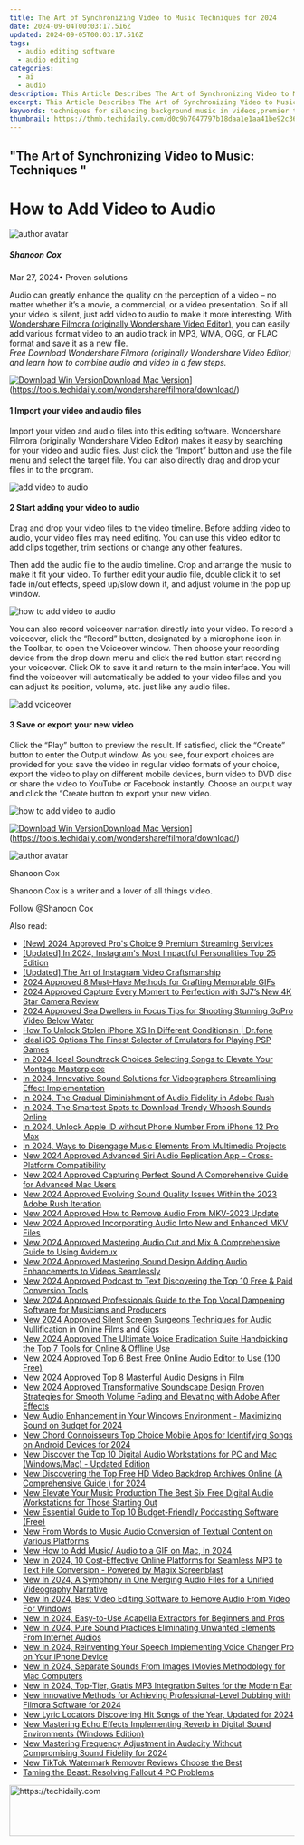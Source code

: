 ```yaml
---
title: The Art of Synchronizing Video to Music Techniques for 2024
date: 2024-09-04T00:03:17.516Z
updated: 2024-09-05T00:03:17.516Z
tags: 
  - audio editing software
  - audio editing
categories: 
  - ai
  - audio
description: This Article Describes The Art of Synchronizing Video to Music Techniques for 2024
excerpt: This Article Describes The Art of Synchronizing Video to Music Techniques for 2024
keywords: techniques for silencing background music in videos,premier techniques for outstanding music video editing,the future of filmmaking techniques for automatic audio and video synchronization,the art of synchronizing video to music techniques,harmonizing hertz techniques for consistent audio levels across video media,mastering the art of audio dampening modern techniques for a silent end 2023 edition,the art of auditory elimination techniques for taking out the chatter in videos
thumbnail: https://thmb.techidaily.com/d0c9b7047797b18daa1e1aa41be92c363eb13ba8f8bfa2b570a90a8bfa430bd1.jpg
---
```


## "The Art of Synchronizing Video to Music: Techniques "

# How to Add Video to Audio

![author avatar](https://images.wondershare.com/filmora/article-images/shannon-cox.jpg)

##### Shanoon Cox

 Mar 27, 2024• Proven solutions

 Audio can greatly enhance the quality on the perception of a video – no matter whether it’s a movie, a commercial, or a video presentation. So if all your video is silent, just add video to audio to make it more interesting. With [Wondershare Filmora (originally Wondershare Video Editor)](https://tools.techidaily.com/wondershare/filmora/download/), you can easily add various format video to an audio track in MP3, WMA, OGG, or FLAC format and save it as a new file.  
_Free Download Wondershare Filmora (originally Wondershare Video Editor) and learn how to combine audio and video in a few steps._

[![Download Win Version](https://images.wondershare.com/filmora/guide/download-btn-win.jpg)](https://tools.techidaily.com/wondershare/filmora/download/)[Download Mac Version](https://images.wondershare.com/filmora/guide/download-btn-mac.jpg)](https://tools.techidaily.com/wondershare/filmora/download/)

#### 1 Import your video and audio files

 Import your video and audio files into this editing software. Wondershare Filmora (originally Wondershare Video Editor) makes it easy by searching for your video and audio files. Just click the “Import” button and use the file menu and select the target file. You can also directly drag and drop your files in to the program.

![add video to audio](https://images.wondershare.com/images/multimedia/video-editor/video-editor-main-interface.jpg)

#### 2 Start adding your video to audio

 Drag and drop your video files to the video timeline. Before adding video to audio, your video files may need editing. You can use this video editor to add clips together, trim sections or change any other features.

 Then add the audio file to the audio timeline. Crop and arrange the music to make it fit your video. To further edit your audio file, double click it to set fade in/out effects, speed up/slow down it, and adjust volume in the pop up window.

![how to add video to audio](https://images.wondershare.com/images/multimedia/video-editor/video-editor-time-line.jpg)

 You can also record voiceover narration directly into your video. To record a voiceover, click the “Record” button, designated by a microphone icon in the Toolbar, to open the Voiceover window. Then choose your recording device from the drop down menu and click the red button start recording your voiceover. Click OK to save it and return to the main interface. You will find the voiceover will automatically be added to your video files and you can adjust its position, volume, etc. just like any audio files.

![add voiceover](https://images.wondershare.com/topic/video-editing/add-voiceover.jpg)

#### 3 Save or export your new video

 Click the “Play” button to preview the result. If satisfied, click the “Create” button to enter the Output window. As you see, four export choices are provided for you: save the video in regular video formats of your choice, export the video to play on different mobile devices, burn video to DVD disc or share the video to YouTube or Facebook instantly. Choose an output way and click the “Create button to export your new video.

![how to add video to audio](https://images.wondershare.com/images/multimedia/video-editor/video-editor-output.jpg)

[![Download Win Version](https://images.wondershare.com/filmora/guide/download-btn-win.jpg)](https://tools.techidaily.com/wondershare/filmora/download/)[Download Mac Version](https://images.wondershare.com/filmora/guide/download-btn-mac.jpg)](https://tools.techidaily.com/wondershare/filmora/download/)

![author avatar](https://images.wondershare.com/filmora/article-images/shannon-cox.jpg)

Shanoon Cox

Shanoon Cox is a writer and a lover of all things video.

Follow @Shanoon Cox

<span class="atpl-alsoreadstyle">Also read:</span>
<div><ul>
<li><a href="https://fox-boxes.techidaily.com/new-2024-approved-pros-choice-9-premium-streaming-services/"><u>[New] 2024 Approved  Pro's Choice  9 Premium Streaming Services</u></a></li>
<li><a href="https://instagram-video-recordings.techidaily.com/updated-in-2024-instagrams-most-impactful-personalities-top-25-edition/"><u>[Updated] In 2024, Instagram's Most Impactful Personalities  Top 25 Edition</u></a></li>
<li><a href="https://instagram-clips.techidaily.com/updated-the-art-of-instagram-video-craftsmanship/"><u>[Updated] The Art of Instagram Video Craftsmanship</u></a></li>
<li><a href="https://extra-hints.techidaily.com/2024-approved-8-must-have-methods-for-crafting-memorable-gifs/"><u>2024 Approved  8 Must-Have Methods for Crafting Memorable GIFs</u></a></li>
<li><a href="https://article-knowledge.techidaily.com/2024-approved-capture-every-moment-to-perfection-with-sj7s-new-4k-star-camera-review/"><u>2024 Approved  Capture Every Moment to Perfection with SJ7’s New 4K Star Camera Review</u></a></li>
<li><a href="https://some-guidance.techidaily.com/2024-approved-sea-dwellers-in-focus-tips-for-shooting-stunning-gopro-video-below-water/"><u>2024 Approved  Sea Dwellers in Focus  Tips for Shooting Stunning GoPro Video Below Water</u></a></li>
<li><a href="https://iphone-unlock.techidaily.com/how-to-unlock-stolen-iphone-xs-in-different-conditionsin-drfone-by-drfone-ios/"><u>How To Unlock Stolen iPhone XS In Different Conditionsin | Dr.fone</u></a></li>
<li><a href="https://visual-screen-recording.techidaily.com/ideal-ios-options-the-finest-selector-of-emulators-for-playing-psp-games/"><u>Ideal iOS Options  The Finest Selector of Emulators for Playing PSP Games</u></a></li>
<li><a href="https://audio-editing.techidaily.com/in-2024-ideal-soundtrack-choices-selecting-songs-to-elevate-your-montage-masterpiece/"><u>In 2024, Ideal Soundtrack Choices Selecting Songs to Elevate Your Montage Masterpiece</u></a></li>
<li><a href="https://audio-editing.techidaily.com/in-2024-innovative-sound-solutions-for-videographers-streamlining-effect-implementation/"><u>In 2024, Innovative Sound Solutions for Videographers Streamlining Effect Implementation</u></a></li>
<li><a href="https://audio-editing.techidaily.com/in-2024-the-gradual-diminishment-of-audio-fidelity-in-adobe-rush/"><u>In 2024, The Gradual Diminishment of Audio Fidelity in Adobe Rush</u></a></li>
<li><a href="https://audio-editing.techidaily.com/in-2024-the-smartest-spots-to-download-trendy-whoosh-sounds-online/"><u>In 2024, The Smartest Spots to Download Trendy Whoosh Sounds Online</u></a></li>
<li><a href="https://apple-account.techidaily.com/in-2024-unlock-apple-id-without-phone-number-from-iphone-12-pro-max-by-drfone-ios/"><u>In 2024, Unlock Apple ID without Phone Number From iPhone 12 Pro Max</u></a></li>
<li><a href="https://audio-editing.techidaily.com/in-2024-ways-to-disengage-music-elements-from-multimedia-projects/"><u>In 2024, Ways to Disengage Music Elements From Multimedia Projects</u></a></li>
<li><a href="https://audio-editing.techidaily.com/new-2024-approved-advanced-siri-audio-replication-app-cross-platform-compatibility/"><u>New 2024 Approved Advanced Siri Audio Replication App – Cross-Platform Compatibility</u></a></li>
<li><a href="https://audio-editing.techidaily.com/new-2024-approved-capturing-perfect-sound-a-comprehensive-guide-for-advanced-mac-users/"><u>New 2024 Approved Capturing Perfect Sound A Comprehensive Guide for Advanced Mac Users</u></a></li>
<li><a href="https://audio-editing.techidaily.com/new-2024-approved-evolving-sound-quality-issues-within-the-2023-adobe-rush-iteration/"><u>New 2024 Approved Evolving Sound Quality Issues Within the 2023 Adobe Rush Iteration</u></a></li>
<li><a href="https://audio-editing.techidaily.com/new-2024-approved-how-to-remove-audio-from-mkv-2023-update/"><u>New 2024 Approved How to Remove Audio From MKV-2023 Update</u></a></li>
<li><a href="https://audio-editing.techidaily.com/new-2024-approved-incorporating-audio-into-new-and-enhanced-mkv-files/"><u>New 2024 Approved Incorporating Audio Into New and Enhanced MKV Files</u></a></li>
<li><a href="https://audio-editing.techidaily.com/new-2024-approved-mastering-audio-cut-and-mix-a-comprehensive-guide-to-using-avidemux/"><u>New 2024 Approved Mastering Audio Cut and Mix A Comprehensive Guide to Using Avidemux</u></a></li>
<li><a href="https://audio-editing.techidaily.com/new-2024-approved-mastering-sound-design-adding-audio-enhancements-to-videos-seamlessly/"><u>New 2024 Approved Mastering Sound Design Adding Audio Enhancements to Videos Seamlessly</u></a></li>
<li><a href="https://audio-editing.techidaily.com/new-2024-approved-podcast-to-text-discovering-the-top-10-free-and-paid-conversion-tools/"><u>New 2024 Approved Podcast to Text Discovering the Top 10 Free & Paid Conversion Tools</u></a></li>
<li><a href="https://audio-editing.techidaily.com/new-2024-approved-professionals-guide-to-the-top-vocal-dampening-software-for-musicians-and-producers/"><u>New 2024 Approved Professionals Guide to the Top Vocal Dampening Software for Musicians and Producers</u></a></li>
<li><a href="https://audio-editing.techidaily.com/new-2024-approved-silent-screen-surgeons-techniques-for-audio-nullification-in-online-films-and-gigs/"><u>New 2024 Approved Silent Screen Surgeons Techniques for Audio Nullification in Online Films and Gigs</u></a></li>
<li><a href="https://audio-editing.techidaily.com/new-2024-approved-the-ultimate-voice-eradication-suite-handpicking-the-top-7-tools-for-online-and-offline-use/"><u>New 2024 Approved The Ultimate Voice Eradication Suite Handpicking the Top 7 Tools for Online & Offline Use</u></a></li>
<li><a href="https://audio-editing.techidaily.com/new-2024-approved-top-6-best-free-online-audio-editor-to-use-100-free/"><u>New 2024 Approved Top 6 Best Free Online Audio Editor to Use (100 Free)</u></a></li>
<li><a href="https://audio-editing.techidaily.com/new-2024-approved-top-8-masterful-audio-designs-in-film/"><u>New 2024 Approved Top 8 Masterful Audio Designs in Film</u></a></li>
<li><a href="https://audio-editing.techidaily.com/new-2024-approved-transformative-soundscape-design-proven-strategies-for-smooth-volume-fading-and-elevating-with-adobe-after-effects/"><u>New 2024 Approved Transformative Soundscape Design Proven Strategies for Smooth Volume Fading and Elevating with Adobe After Effects</u></a></li>
<li><a href="https://audio-editing.techidaily.com/new-audio-enhancement-in-your-windows-environment-maximizing-sound-on-budget-for-2024/"><u>New Audio Enhancement in Your Windows Environment - Maximizing Sound on Budget for 2024</u></a></li>
<li><a href="https://audio-editing.techidaily.com/new-chord-connoisseurs-top-choice-mobile-apps-for-identifying-songs-on-android-devices-for-2024/"><u>New Chord Connoisseurs Top Choice Mobile Apps for Identifying Songs on Android Devices for 2024</u></a></li>
<li><a href="https://audio-editing.techidaily.com/new-discover-the-top-10-digital-audio-workstations-for-pc-and-mac-windowsmac-updated-edition/"><u>New Discover the Top 10 Digital Audio Workstations for PC and Mac (Windows/Mac) - Updated Edition</u></a></li>
<li><a href="https://audio-editing.techidaily.com/new-discovering-the-top-free-hd-video-backdrop-archives-online-a-comprehensive-guide-for-2024/"><u>New Discovering the Top Free HD Video Backdrop Archives Online (A Comprehensive Guide ) for 2024</u></a></li>
<li><a href="https://audio-editing.techidaily.com/new-elevate-your-music-production-the-best-six-free-digital-audio-workstations-for-those-starting-out/"><u>New Elevate Your Music Production The Best Six Free Digital Audio Workstations for Those Starting Out</u></a></li>
<li><a href="https://audio-editing.techidaily.com/new-essential-guide-to-top-10-budget-friendly-podcasting-software-free/"><u>New Essential Guide to Top 10 Budget-Friendly Podcasting Software (Free)</u></a></li>
<li><a href="https://audio-editing.techidaily.com/new-from-words-to-music-audio-conversion-of-textual-content-on-various-platforms/"><u>New From Words to Music Audio Conversion of Textual Content on Various Platforms</u></a></li>
<li><a href="https://audio-editing.techidaily.com/new-how-to-add-music-audio-to-a-gif-on-mac-in-2024/"><u>New How to Add Music/ Audio to a GIF on Mac, In 2024</u></a></li>
<li><a href="https://audio-editing.techidaily.com/new-in-2024-10-cost-effective-online-platforms-for-seamless-mp3-to-text-file-conversion-powered-by-magix-screenblast/"><u>New In 2024, 10 Cost-Effective Online Platforms for Seamless MP3 to Text File Conversion - Powered by Magix Screenblast</u></a></li>
<li><a href="https://audio-editing.techidaily.com/new-in-2024-a-symphony-in-one-merging-audio-files-for-a-unified-videography-narrative/"><u>New In 2024, A Symphony in One Merging Audio Files for a Unified Videography Narrative</u></a></li>
<li><a href="https://audio-editing.techidaily.com/new-in-2024-best-video-editing-software-to-remove-audio-from-video-for-windows/"><u>New In 2024, Best Video Editing Software to Remove Audio From Video For Windows</u></a></li>
<li><a href="https://audio-editing.techidaily.com/new-in-2024-easy-to-use-acapella-extractors-for-beginners-and-pros/"><u>New In 2024, Easy-to-Use Acapella Extractors for Beginners and Pros</u></a></li>
<li><a href="https://audio-editing.techidaily.com/new-in-2024-pure-sound-practices-eliminating-unwanted-elements-from-internet-audios/"><u>New In 2024, Pure Sound Practices Eliminating Unwanted Elements From Internet Audios</u></a></li>
<li><a href="https://audio-editing.techidaily.com/new-in-2024-reinventing-your-speech-implementing-voice-changer-pro-on-your-iphone-device/"><u>New In 2024, Reinventing Your Speech Implementing Voice Changer Pro on Your iPhone Device</u></a></li>
<li><a href="https://audio-editing.techidaily.com/new-in-2024-separate-sounds-from-images-imovies-methodology-for-mac-computers/"><u>New In 2024, Separate Sounds From Images IMovies Methodology for Mac Computers</u></a></li>
<li><a href="https://audio-editing.techidaily.com/new-in-2024-top-tier-gratis-mp3-integration-suites-for-the-modern-ear/"><u>New In 2024, Top-Tier, Gratis MP3 Integration Suites for the Modern Ear</u></a></li>
<li><a href="https://audio-editing.techidaily.com/new-innovative-methods-for-achieving-professional-level-dubbing-with-filmora-software-for-2024/"><u>New Innovative Methods for Achieving Professional-Level Dubbing with Filmora Software for 2024</u></a></li>
<li><a href="https://audio-editing.techidaily.com/new-lyric-locators-discovering-hit-songs-of-the-year-updated-for-2024/"><u>New Lyric Locators Discovering Hit Songs of the Year, Updated for 2024</u></a></li>
<li><a href="https://audio-editing.techidaily.com/new-mastering-echo-effects-implementing-reverb-in-digital-sound-environments-windows-edition/"><u>New Mastering Echo Effects Implementing Reverb in Digital Sound Environments (Windows Edition)</u></a></li>
<li><a href="https://audio-editing.techidaily.com/new-mastering-frequency-adjustment-in-audacity-without-compromising-sound-fidelity-for-2024/"><u>New Mastering Frequency Adjustment in Audacity Without Compromising Sound Fidelity for 2024</u></a></li>
<li><a href="https://ai-video-apps.techidaily.com/new-tiktok-watermark-remover-reviews-choose-the-best/"><u>New TikTok Watermark Remover Reviews Choose the Best</u></a></li>
<li><a href="https://network-issues.techidaily.com/taming-the-beast-resolving-fallout-4-pc-problems/"><u>Taming the Beast: Resolving Fallout 4 PC Problems</u></a></li>
</ul></div>

<ins class="adsbygoogle"
      style="display:block"
      data-ad-client="ca-pub-7571918770474297"
      data-ad-slot="8358498916"
      data-ad-format="auto"
      data-full-width-responsive="true"></ins>
<!-- affiliate ads begin -->
<a href="https://aligracehair.sjv.io/c/5597632/2012406/19272" target="_top" id="2012406">
  <img src="//a.impactradius-go.com/display-ad/19272-2012406" border="0" alt="https://techidaily.com" width="728" height="90"/>
</a>
<img height="0" width="0" src="https://aligracehair.sjv.io/i/5597632/2012406/19272" style="position:absolute;visibility:hidden;" border="0" />
<!-- affiliate ads end -->